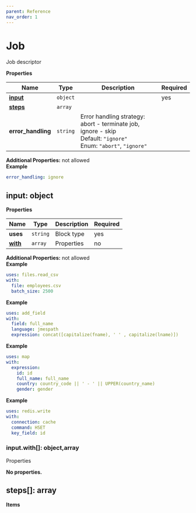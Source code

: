 ```yaml
---
parent: Reference
nav_order: 1
---
```


# Job

Job descriptor


**Properties**

|Name|Type|Description|Required|
|----|----|-----------|--------|
|[**input**](#input)|`object`||yes|
|[**steps**](#steps)|`array`|||
|**error\_handling**|`string`|Error handling strategy: abort - terminate job, ignore - skip<br/>Default: `"ignore"`<br/>Enum: `"abort"`, `"ignore"`<br/>||

**Additional Properties:** not allowed  
**Example**

```yaml
error_handling: ignore

```

<a name="input"></a>
## input: object

**Properties**

|Name|Type|Description|Required|
|----|----|-----------|--------|
|**uses**|`string`|Block type<br/>|yes|
|[**with**](#inputwith)|`array`|Properties<br/>|no|

**Additional Properties:** not allowed  
**Example**

```yaml
uses: files.read_csv
with:
  file: employees.csv
  batch_size: 2500

```

**Example**

```yaml
uses: add_field
with:
  field: full_name
  language: jmespath
  expression: concat([capitalize(fname), ' ' , capitalize(lname)])

```

**Example**

```yaml
uses: map
with:
  expression:
    id: id
    full_name: full_name
    country: country_code || ' - ' || UPPER(country_name)
    gender: gender

```

**Example**

```yaml
uses: redis.write
with:
  connection: cache
  command: HSET
  key_field: id

```

<a name="inputwith"></a>
### input\.with\[\]: object,array

Properties


**No properties.**

<a name="steps"></a>
## steps\[\]: array

**Items**


